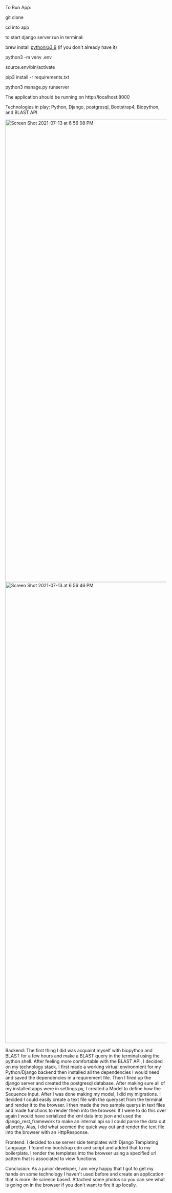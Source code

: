 To Run App:

git clone

cd into app

to start django server run in terminal:

brew install python@3.9 (if you don't already have it)

python3 -m venv .env

source.env/bin/activate

pip3 install -r requirements.txt

python3 manage.py runserver

The application should be running on http://localhost:8000


Technologies in play:
Python,
Django,
postgresql,
Bootstrap4,
Biopython, and 
BLAST API


<img width="1440" alt="Screen Shot 2021-07-13 at 6 56 08 PM" src="https://user-images.githubusercontent.com/69656339/125552611-156af297-a27f-40ee-a3df-7625dace649a.png">

<img width="1436" alt="Screen Shot 2021-07-13 at 6 56 46 PM" src="https://user-images.githubusercontent.com/69656339/125552889-89e8684b-ddad-415d-b0d9-3df8a85aa9bc.png">



Backend: The first thing I did was acquaint myself with biopython and BLAST for a few hours and make a BLAST query in the terminal using the python shell. After feeling more comfortable with the BLAST API, I decided on my technology stack. I first made a working virtual environment for my Python/Django backend then installed all the dependencies I would need and saved the dependencies in a requirement file. Then I fired up the django server and created the postgresql database. After making sure all of my installed apps were in settings.py, I created a Model to define how the Sequence input. After I was done making my model, I did my migrations. I decided I could easily create a text file with the queryset from the terminal and render it to the browser. I then made the two sample querys in text files and made functions to render them into the browser. If I were to do this over again I would have serialized the xml data into json and used the django_rest_framework to make an internal api so I could parse the data out all pretty. Alas, I did what seemed the quick way out and render the text file into the browser with an HttpResponse.

Frontend: I decided to use server side templates with Django Templating Language. I found my bootstrap cdn and script and added that to my boilerplate. I render the templates into the browser using a specified url pattern that is associated to view functions.

Conclusion: As a junior developer, I am very happy that I got to get my hands on some technology I haven't used before and create an application that is more life science based. Attached some photos so you can see what is going on in the browser if you don't want to fire it up locally.
